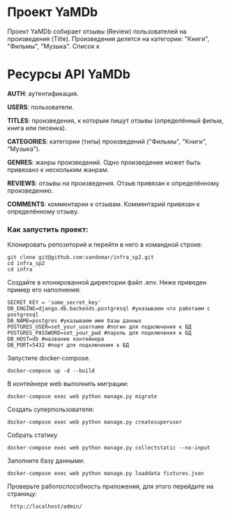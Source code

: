 # Проект YaMDb
Проект YaMDb собирает отзывы (Review) пользователей на произведения (Title). Произведения делятся на категории: "Книги", "Фильмы", "Музыка". Список к
# Ресурсы API YaMDb
**AUTH**: аутентификация.

**USERS**: пользователи.

**TITLES**: произведения, к которым пишут отзывы (определённый фильм, книга или песенка).

**CATEGORIES**: категории (типы) произведений ("Фильмы", "Книги", "Музыка").

**GENRES**: жанры произведений. Одно произведение может быть привязано к нескольким жанрам.

**REVIEWS**: отзывы на произведения. Отзыв привязан к определённому произведению.

**COMMENTS**: комментарии к отзывам. Комментарий привязан к определённому отзыву.


### Как запустить проект:

Клонировать репозиторий и перейти в него в командной строке:

```
git clone git@github.com:vandomar/infra_sp2.git
cd infra_sp2
cd infra
```
Создайте в клонированной директории файл .env. Ниже приведен пример его наполнения:
```
SECRET_KEY = 'some_secret_key'
DB_ENGINE=django.db.backends.postgresql #указываем что работаем с postgresql
DB_NAME=postgres #указываем имя базы данных
POSTGRES_USER=set_your_username #логин для подключения к БД
POSTGRES_PASSWORD=set_your_pwd #пароль для подключения к БД
DB_HOST=db #название контейнера
DB_PORT=5432 #порт для подключения к БД
```

Запустите docker-compose.
```
docker-compose up -d --build
```
В контейнере web выполнить миграции:
```
docker-compose exec web python manage.py migrate
```

Создать суперпользователя:
```
docker-compose exec web python manage.py createsuperuser
```

Собрать статику
```
docker-compose exec web python manage.py collectstatic --no-input
```
Заполните базу данными:
```
docker-compose exec web python manage.py loaddata fixtures.json
```

Проверьте работоспособность приложения, для этого перейдите на страницу:
```
 http://localhost/admin/
```